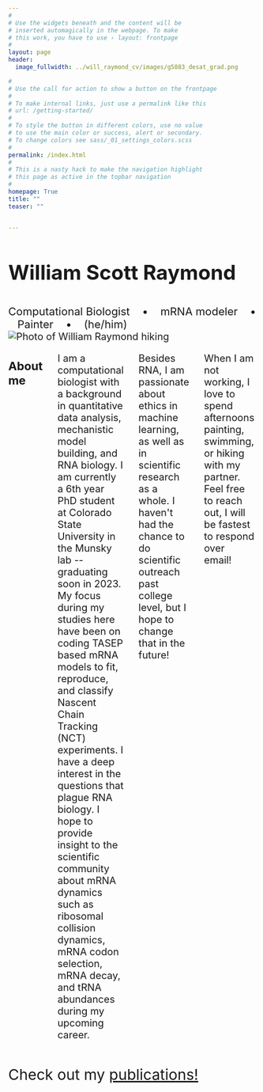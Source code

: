 ```yaml
---
#
# Use the widgets beneath and the content will be
# inserted automagically in the webpage. To make
# this work, you have to use › layout: frontpage
#
layout: page
header:
  image_fullwidth: ../will_raymond_cv/images/g5883_desat_grad.png

#
# Use the call for action to show a button on the frontpage
#
# To make internal links, just use a permalink like this
# url: /getting-started/
#
# To style the button in different colors, use no value
# to use the main color or success, alert or secondary.
# To change colors see sass/_01_settings_colors.scss
#
permalink: /index.html
#
# This is a nasty hack to make the navigation highlight
# this page as active in the topbar navigation
#
homepage: True
title: ""
teaser: ""


---
```


<div class="row t40minus" style="font-size: 35px;"> <h3> William Scott Raymond </h3> </div>
<div class="row t10" style="font-size: 22px;"> 
  Computational Biologist  &nbsp;&nbsp; • &nbsp;&nbsp;  mRNA modeler &nbsp;&nbsp; • &nbsp;&nbsp;  Painter &nbsp;&nbsp; • &nbsp;&nbsp;  (he/him)
</div>
<div class="row t10" style="font-size: 20px;">
  <div class="large-6 columns"> 
    <div> 
      <img src="/will_raymond_cv/images/wsr_photo.png" alt="Photo of William Raymond hiking">
    </div>
  </div>
  <div class="large-6 columns">
    <h3> About me 
    </h3> 
    <p> 
    I am a computational biologist with a background in quantitative data analysis, mechanistic model building, and RNA biology.
    I am currently a 6th year PhD student at Colorado State University in the Munsky lab -- graduating soon in 2023. My focus during my studies here have been on coding TASEP based mRNA models to fit, reproduce, and classify Nascent Chain Tracking (NCT) experiments. 
    I have a deep interest in the questions that plague RNA biology. I hope to provide insight to the scientific community about mRNA dynamics such as ribosomal collision dynamics, mRNA codon selection, mRNA decay, and tRNA abundances during my upcoming career.
    </p>
    <p>
        Besides RNA, I am passionate about ethics in machine learning, as well as in scientific research as a whole. I haven't had the chance to do scientific outreach past college level, but I hope to change that in the future!
    </p>
    <p>
    When I am not working, I love to spend afternoons painting, swimming, or hiking with my partner. Feel free to reach out, I will be fastest to respond over email!

    </p>
   </div>

</div>

<div class="row t50">
  <p style="font-size: 30px;"> Check out my <a href="{{site.baseurl}}/publications/" > publications! </a> </p>
</div>

